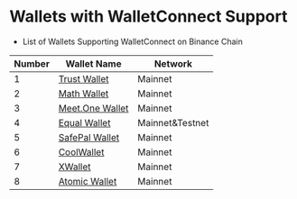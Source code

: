 # Wallets with WalletConnect Support

* List of Wallets Supporting WalletConnect on Binance Chain


| Number | Wallet Name                                    | Network                          |
| ------ | -----------------------------------------------| -------------------------------- |
| 1      | [Trust Wallet](trust-wallet.md)                | Mainnet                          |
| 2      | [Math Wallet](math-wallet.md)                  | Mainnet                          |
| 3      | [Meet.One Wallet](meet.md)                     | Mainnet                          |
| 4      | [Equal Wallet](equal.md)                       | Mainnet&Testnet                  |
| 5      | [SafePal Wallet](safepal.md)                   | Mainnet                          |
| 6      | [CoolWallet](cool-wallet.md)                   | Mainnet                          |
| 7      | [XWallet](xwallet.md)                          | Mainnet                          |
| 8      | [Atomic Wallet](atomic-wallet.md)              | Mainnet                          |
